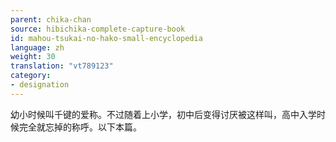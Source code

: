 ```yaml
---
parent: chika-chan
source: hibichika-complete-capture-book
id: mahou-tsukai-no-hako-small-encyclopedia
language: zh
weight: 30
translation: "vt789123"
category:
- designation
---
```


幼小时候叫千键的爱称。不过随着上小学，初中后变得讨厌被这样叫，高中入学时候完全就忘掉的称呼。以下本篇。
